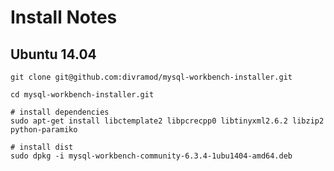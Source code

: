Install Notes
====================

Ubuntu 14.04
--------------------

```
git clone git@github.com:divramod/mysql-workbench-installer.git

cd mysql-workbench-installer.git

# install dependencies
sudo apt-get install libctemplate2 libpcrecpp0 libtinyxml2.6.2 libzip2 python-paramiko

# install dist
sudo dpkg -i mysql-workbench-community-6.3.4-1ubu1404-amd64.deb

```
